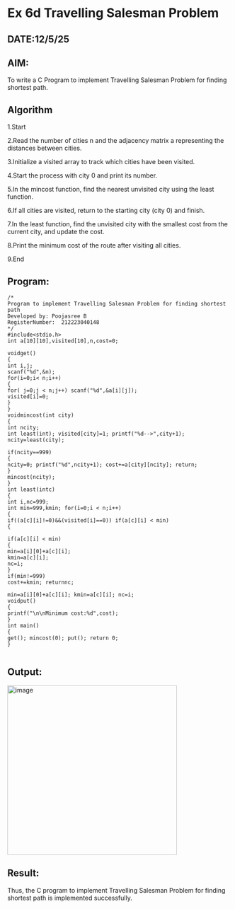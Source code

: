 # Ex 6d Travelling Salesman Problem
## DATE:12/5/25
## AIM:
To write a C Program to implement Travelling Salesman Problem for finding shortest path.
## Algorithm
1.Start

2.Read the number of cities n and the adjacency matrix a representing the distances between cities.

3.Initialize a visited array to track which cities have been visited.

4.Start the process with city 0 and print its number.

5.In the mincost function, find the nearest unvisited city using the least function.

6.If all cities are visited, return to the starting city (city 0) and finish.

7.In the least function, find the unvisited city with the smallest cost from the current city, and update the cost.

8.Print the minimum cost of the route after visiting all cities.

9.End 

## Program:
```
/*
Program to implement Travelling Salesman Problem for finding shortest path
Developed by: Poojasree B
RegisterNumber:  212223040148
*/
#include<stdio.h>
int a[10][10],visited[10],n,cost=0;

voidget()
{
int i,j;
scanf("%d",&n);
for(i=0;i< n;i++)
{
for( j=0;j < n;j++) scanf("%d",&a[i][j]);
visited[i]=0;
}
}
voidmincost(int city)
{
int ncity;
int least(int); visited[city]=1; printf("%d-->",city+1); ncity=least(city);

if(ncity==999)
{
ncity=0; printf("%d",ncity+1); cost+=a[city][ncity]; return;
}
mincost(ncity);
}
int least(intc)
{
int i,nc=999;
int min=999,kmin; for(i=0;i < n;i++)
{
if((a[c][i]!=0)&&(visited[i]==0)) if(a[c][i] < min)
{

if(a[c][i] < min)
{
min=a[i][0]+a[c][i];
kmin=a[c][i];
nc=i;
}
if(min!=999)
cost+=kmin; returnnc;

min=a[i][0]+a[c][i]; kmin=a[c][i]; nc=i;
voidput()
{
printf("\n\nMinimum cost:%d",cost);
}
int main()
{
get(); mincost(0); put(); return 0;
}


```

## Output:

<img width="383" alt="image" src="https://github.com/user-attachments/assets/55f5ebd0-e351-4698-8511-8a7ab163cd5a" />


## Result:
Thus, the C program to implement Travelling Salesman Problem for finding shortest path is implemented successfully.
